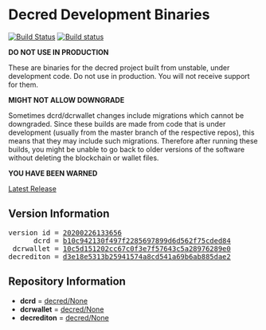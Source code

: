 
# Decred Development Binaries

[![Build Status](https://travis-ci.org/matheusd/decred-weekly-builds.svg?branch=v20200226133656)](https://travis-ci.org/matheusd/decred-weekly-builds) [![Build status](https://ci.appveyor.com/api/projects/status/hncgrnv0xuqb6s3c/branch/master?svg=true)](https://ci.appveyor.com/project/matheusd/decred-weekly-builds/branch/master)


**DO NOT USE IN PRODUCTION**

These are binaries for the decred project built from unstable, under development
code. Do not use in production. You will not receive support for them.

**MIGHT NOT ALLOW DOWNGRADE**

Sometimes dcrd/dcrwallet changes include migrations which cannot be downgraded.
Since these builds are made from code that is under development (usually from
the master branch of the respective repos), this means that they may include such
migrations. Therefore after running these builds, you might be unable to go back
to older versions of the software without deleting the blockchain or wallet
files.

**YOU HAVE BEEN WARNED**

[Latest Release](https://github.com/matheusd/decred-weekly-builds/releases/latest)

## Version Information

<pre>
version id = <a href="https://github.com/matheusd/decred-weekly-builds/releases/tag/v20200226133656">20200226133656</a>
      dcrd = <a href="https://github.com/decred/dcrd/commits/b10c942130f497f2285697899d6d562f75cded84">b10c942130f497f2285697899d6d562f75cded84</a>
 dcrwallet = <a href="https://github.com/decred/dcrwallet/commits/10c5d151202cc67c0f3e7f57643c5a28976289e0">10c5d151202cc67c0f3e7f57643c5a28976289e0</a>
decrediton = <a href="https://github.com/decred/decrediton/commits/d3e18e5313b25941574a8cd541a69b6ab885dae2">d3e18e5313b25941574a8cd541a69b6ab885dae2</a>
</pre>

## Repository Information

- **dcrd** = [decred/None](https://github.com/decred/dcrd)
- **dcrwallet** = [decred/None](https://github.com/decred/dcrwallet)
- **decrediton** = [decred/None](https://github.com/decred/decrediton)


